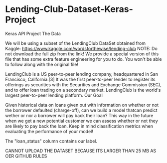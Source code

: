 # Lending-Club-Dataset-Keras-Project

Keras API Project 
The Data

We will be using a subset of the LendingClub DataSet obtained from Kaggle: https://www.kaggle.com/wordsforthewise/lending-club
NOTE: Do not download the full zip from the link! We provide a special version of this file that has some extra feature engineering for you to do. You won't be able to follow along with the original file!

LendingClub is a US peer-to-peer lending company, headquartered in San Francisco, California.[3] It was the first peer-to-peer lender to register its offerings as securities with the Securities and Exchange Commission (SEC), and to offer loan trading on a secondary market. LendingClub is the world's largest peer-to-peer lending platform.
Our Goal

Given historical data on loans given out with information on whether or not the borrower defaulted (charge-off), can we build a model thatcan predict wether or nor a borrower will pay back their loan? This way in the future when we get a new potential customer we can assess whether or not they are likely to pay back the loan. Keep in mind classification metrics when evaluating the performance of your model!

The "loan_status" column contains our label.

CANNOT UPLOAD THE DATASET BECAUSE ITS LARGER THAN 25 MB AS OER GITHUB RULES
